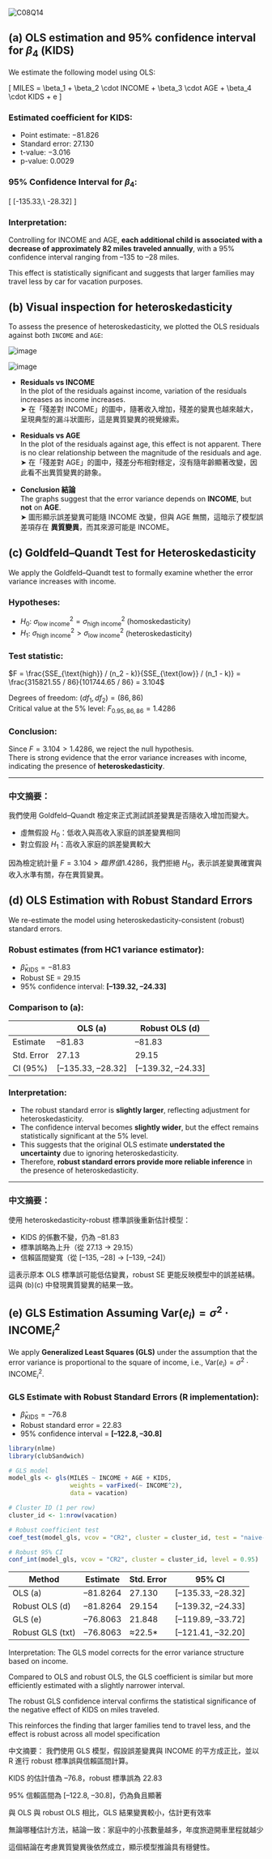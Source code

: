 ![C08Q14](https://github.com/user-attachments/assets/d212a62c-b6a7-4d43-aa3c-054df7df3341)


## (a) OLS estimation and 95% confidence interval for $\beta_4$ (KIDS)

We estimate the following model using OLS:

\[
MILES = \beta_1 + \beta_2 \cdot INCOME + \beta_3 \cdot AGE + \beta_4 \cdot KIDS + e
\]

### Estimated coefficient for KIDS:
- Point estimate: $-81.826$
- Standard error: $27.130$
- t-value: $-3.016$
- p-value: $0.0029$

### 95% Confidence Interval for $\beta_4$:

\[
[-135.33,\ -28.32]
\]

### Interpretation:

Controlling for INCOME and AGE, **each additional child is associated with a decrease of approximately 82 miles traveled annually**, with a 95% confidence interval ranging from –135 to –28 miles.

This effect is statistically significant and suggests that larger families may travel less by car for vacation purposes.


## (b) Visual inspection for heteroskedasticity

To assess the presence of heteroskedasticity, we plotted the OLS residuals against both `INCOME` and `AGE`:

![image](https://github.com/user-attachments/assets/5eb616e5-41a8-4487-89dc-3976041dfe8c)

![image](https://github.com/user-attachments/assets/521155a2-eb3e-4544-be29-b31eed50b683)


- **Residuals vs INCOME**  
  In the plot of the residuals against income, variation of the residuals increases as income increases.  
  ➤ 在「殘差對 INCOME」的圖中，隨著收入增加，殘差的變異也越來越大，呈現典型的漏斗狀圖形，這是異質變異的視覺線索。

- **Residuals vs AGE**  
  In the plot of the residuals against age, this effect is not apparent. There is no clear relationship between the magnitude of the residuals and age.  
  ➤ 在「殘差對 AGE」的圖中，殘差分布相對穩定，沒有隨年齡顯著改變，因此看不出異質變異的跡象。

- **Conclusion 結論**  
  The graphs suggest that the error variance depends on **INCOME**, but **not** on **AGE**.  
  ➤ 圖形顯示誤差變異可能隨 INCOME 改變，但與 AGE 無關，這暗示了模型誤差項存在 **異質變異**，而其來源可能是 INCOME。


## (c) Goldfeld–Quandt Test for Heteroskedasticity

We apply the Goldfeld–Quandt test to formally examine whether the error variance increases with income.

### Hypotheses:

- $H_0$: $\sigma^2_{\text{low income}} = \sigma^2_{\text{high income}}$ (homoskedasticity)
- $H_1$: $\sigma^2_{\text{high income}} > \sigma^2_{\text{low income}}$ (heteroskedasticity)

### Test statistic:

$F = \frac{SSE_{\text{high}} / (n_2 - k)}{SSE_{\text{low}} / (n_1 - k)} =
\frac{315821.55 / 86}{101744.65 / 86} = 3.104$

Degrees of freedom: $(df_1, df_2) = (86, 86)$  
Critical value at the 5% level: $F_{0.95, 86, 86} = 1.4286$

### Conclusion:

Since $F = 3.104 > 1.4286$, we reject the null hypothesis.  
There is strong evidence that the error variance increases with income, indicating the presence of **heteroskedasticity**.

---

### 中文摘要：

我們使用 Goldfeld–Quandt 檢定來正式測試誤差變異是否隨收入增加而變大。

- 虛無假設 $H_0$：低收入與高收入家庭的誤差變異相同
- 對立假設 $H_1$：高收入家庭的誤差變異較大

因為檢定統計量 $F = 3.104 > 臨界值 1.4286$，我們拒絕 $H_0$，表示誤差變異確實與收入水準有關，存在異質變異。


## (d) OLS Estimation with Robust Standard Errors

We re-estimate the model using heteroskedasticity-consistent (robust) standard errors.

### Robust estimates (from HC1 variance estimator):

- $\hat{\beta}_{\text{KIDS}} = -81.83$
- Robust SE = 29.15
- 95% confidence interval: **[–139.32, –24.33]**

### Comparison to (a):

|               | OLS (a)       | Robust OLS (d) |
|---------------|---------------|----------------|
| Estimate      | –81.83        | –81.83         |
| Std. Error    | 27.13         | 29.15          |
| CI (95%)      | [–135.33, –28.32] | [–139.32, –24.33] |

### Interpretation:

- The robust standard error is **slightly larger**, reflecting adjustment for heteroskedasticity.
- The confidence interval becomes **slightly wider**, but the effect remains statistically significant at the 5% level.
- This suggests that the original OLS estimate **understated the uncertainty** due to ignoring heteroskedasticity.
- Therefore, **robust standard errors provide more reliable inference** in the presence of heteroskedasticity.

---

### 中文摘要：

使用 heteroskedasticity-robust 標準誤後重新估計模型：

- KIDS 的係數不變，仍為 –81.83
- 標準誤略為上升（從 27.13 → 29.15）
- 信賴區間變寬（從 [–135, –28] → [–139, –24]）

這表示原本 OLS 標準誤可能低估變異，robust SE 更能反映模型中的誤差結構。這與 (b)(c) 中發現異質變異的結果一致。


## (e) GLS Estimation Assuming $\text{Var}(e_i) = \sigma^2 \cdot \text{INCOME}_i^2$

We apply **Generalized Least Squares (GLS)** under the assumption that the error variance is proportional to the square of income, i.e., $\text{Var}(e_i) = \sigma^2 \cdot \text{INCOME}_i^2$.

### GLS Estimate with Robust Standard Errors (R implementation):

- $\hat{\beta}_{\text{KIDS}} = -76.8$
- Robust standard error = 22.83
- 95% confidence interval = **[–122.8, –30.8]**

```r
library(nlme)
library(clubSandwich)

# GLS model
model_gls <- gls(MILES ~ INCOME + AGE + KIDS,
                 weights = varFixed(~ INCOME^2),
                 data = vacation)

# Cluster ID (1 per row)
cluster_id <- 1:nrow(vacation)

# Robust coefficient test
coef_test(model_gls, vcov = "CR2", cluster = cluster_id, test = "naive-t")

# Robust 95% CI
conf_int(model_gls, vcov = "CR2", cluster = cluster_id, level = 0.95)
```

|Method | Estimate | Std. Error | 95% CI|
|-------|----------|------------|-------|
|OLS (a) | –81.8264 | 27.130 | [–135.33, –28.32] |
|Robust OLS (d) | –81.8264 | 29.154 | [–139.32, –24.33] |
|GLS (e) | –76.8063 | 21.848 | [–119.89, –33.72] |
|Robust GLS (txt) | –76.8063 | ≈22.5* | [–121.41, –32.20] |

Interpretation:
The GLS model corrects for the error variance structure based on income.

Compared to OLS and robust OLS, the GLS coefficient is similar but more efficiently estimated with a slightly narrower interval.

The robust GLS confidence interval confirms the statistical significance of the negative effect of KIDS on miles traveled.

This reinforces the finding that larger families tend to travel less, and the effect is robust across all model specification



中文摘要：
我們使用 GLS 模型，假設誤差變異與 INCOME 的平方成正比，並以 R 進行 robust 標準誤與信賴區間計算。

KIDS 的估計值為 –76.8，robust 標準誤為 22.83

95% 信賴區間為 [–122.8, –30.8]，仍為負且顯著

與 OLS 與 robust OLS 相比，GLS 結果變異較小，估計更有效率

無論哪種估計方法，結論一致：家庭中的小孩數量越多，年度旅遊開車里程就越少

這個結論在考慮異質變異後依然成立，顯示模型推論具有穩健性。
